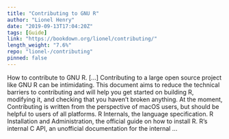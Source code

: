 ```yaml
---
title: "Contributing to GNU R"
author: "Lionel Henry"
date: "2019-09-13T17:04:20Z"
tags: [Guide]
link: "https://bookdown.org/lionel/contributing/"
length_weight: "7.6%"
repo: "lionel-/contributing"
pinned: false
---
```


How to contribute to GNU R. [...] Contributing to a large open source project like GNU R can be intimidating. This document aims to reduce the technical barriers to contributing and will help you get started on building R, modifying it, and checking that you haven’t broken anything. At the moment, Contributing is written from the perspective of macOS users, but should be helpful to users of all platforms. R Internals, the language specification. R Installation and Administration, the official guide on how to install R. R’s internal C API, an unofficial documentation for the internal ...

